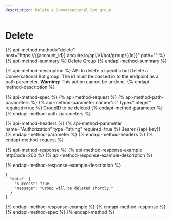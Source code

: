 ```yaml
---
description: Delete a Conversational Bot group
---
```


# Delete

{% api-method method="delete" host="https://{{account\_id}}.acquire.io/api/v1/bot/group/{{id}}" path="" %}
{% api-method-summary %}
Delete Group
{% endapi-method-summary %}

{% api-method-description %}
API to delete a specific bot Delete a Conversational Bot group. The id must be passed in to the endpoint as a path parameter. **Warning:** This action cannot be undone.
{% endapi-method-description %}

{% api-method-spec %}
{% api-method-request %}
{% api-method-path-parameters %}
{% api-method-parameter name="id" type="integer" required=true %}
GroupID to be deleted
{% endapi-method-parameter %}
{% endapi-method-path-parameters %}

{% api-method-headers %}
{% api-method-parameter name="Authorization" type="string" required=true %}
Bearer {{api\_key}}
{% endapi-method-parameter %}
{% endapi-method-headers %}
{% endapi-method-request %}

{% api-method-response %}
{% api-method-response-example httpCode=200 %}
{% api-method-response-example-description %}

{% endapi-method-response-example-description %}

```
{
  "data": {
    "success": true,
    "message": "Group will be deleted shortly."
  }
}
```
{% endapi-method-response-example %}
{% endapi-method-response %}
{% endapi-method-spec %}
{% endapi-method %}

